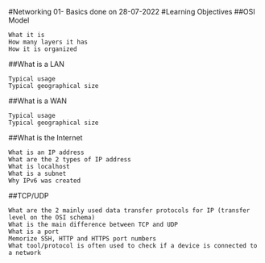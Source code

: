#Networking 01- Basics done on 28-07-2022
#Learning Objectives
##OSI Model

    What it is
    How many layers it has
    How it is organized

##What is a LAN

    Typical usage
    Typical geographical size

##What is a WAN

    Typical usage
    Typical geographical size

##What is the Internet

    What is an IP address
    What are the 2 types of IP address
    What is localhost
    What is a subnet
    Why IPv6 was created

##TCP/UDP

    What are the 2 mainly used data transfer protocols for IP (transfer level on the OSI schema)
    What is the main difference between TCP and UDP
    What is a port
    Memorize SSH, HTTP and HTTPS port numbers
    What tool/protocol is often used to check if a device is connected to a network
